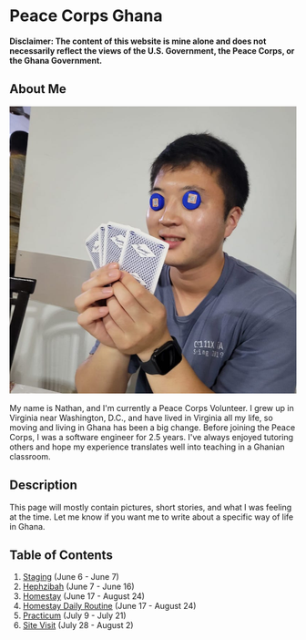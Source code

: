 # Peace Corps Ghana

**Disclaimer: The content of this website is mine
alone and does not necessarily reflect the views of the U.S. Government, the Peace Corps, or
the Ghana Government.**

## About Me

![profile](/images/profile.JPG)

My name is Nathan, and I'm currently a Peace Corps Volunteer. I grew up in Virginia near Washington, D.C., and have lived in Virginia all my life, so moving and living in Ghana has been a big change. Before joining the Peace Corps, I was a software engineer for 2.5 years. I've always enjoyed tutoring others and hope my experience translates well into teaching in a Ghanian classroom.

## Description
This page will mostly contain pictures, short stories, and what I was feeling at the time. Let me know if you want me to write about a specific way of life in Ghana.

## Table of Contents
1. [Staging](orientation.md) (June 6 - June 7)
2. [Hephzibah](hephzibah.md) (June 7 - June 16)
3. [Homestay](homestay.md) (June 17 - August 24)
4. [Homestay Daily Routine](homestay_daily_routine.md) (June 17 - August 24)
5. [Practicum](practicum.md) (July 9 - July 21)
6. [Site Visit](site_visit.md) (July 28 - August 2)